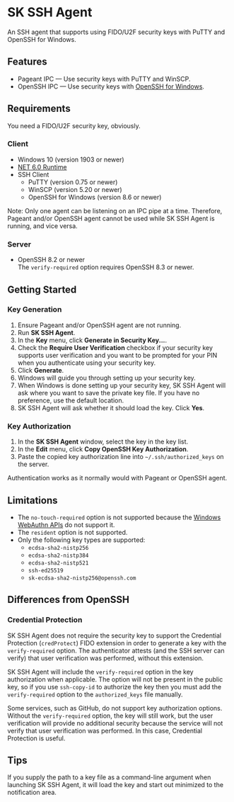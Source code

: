 # SK SSH Agent

An SSH agent that supports using FIDO/U2F security keys with PuTTY and OpenSSH for Windows.

## Features

 * Pageant IPC — Use security keys with PuTTY and WinSCP.
 * OpenSSH IPC — Use security keys with [OpenSSH for Windows](https://docs.microsoft.com/en-us/windows-server/administration/openssh/openssh_overview).

## Requirements

You need a FIDO/U2F security key, obviously.

### Client

 * Windows 10 (version 1903 or newer)
 * [NET 6.0 Runtime](https://dotnet.microsoft.com/en-us/download/dotnet/6.0/runtime?cid=getdotnetcore)
 * SSH Client
   * PuTTY (version 0.75 or newer)
   * WinSCP (version 5.20 or newer)
   * OpenSSH for Windows (version 8.6 or newer)

Note:  Only one agent can be listening on an IPC pipe at a time.  Therefore, Pageant and/or OpenSSH agent cannot be used while SK SSH Agent is running, and vice versa.

### Server

 * OpenSSH 8.2 or newer \
   The `verify-required` option requires OpenSSH 8.3 or newer.

## Getting Started

### Key Generation

 1. Ensure Pageant and/or OpenSSH agent are not running.
 2. Run **SK SSH Agent**.
 3. In the **Key** menu, click **Generate in Security Key...**.
 4. Check the **Require User Verification** checkbox if your security key supports user verification and you want to be prompted for your PIN when you authenticate using your security key.
 5. Click **Generate**.
 6. Windows will guide you through setting up your security key.
 7. When Windows is done setting up your security key, SK SSH Agent will ask where you want to save the private key file.  If you have no preference, use the default location.
 8. SK SSH Agent will ask whether it should load the key.  Click **Yes**.

### Key Authorization

 1. In the **SK SSH Agent** window, select the key in the key list.
 2. In the **Edit** menu, click **Copy OpenSSH Key Authorization**.
 3. Paste the copied key authorization line into `~/.ssh/authorized_keys` on the server.

Authentication works as it normally would with Pageant or OpenSSH agent.

## Limitations

 * The `no-touch-required` option is not supported because the [Windows WebAuthn APIs](https://docs.microsoft.com/en-us/windows/security/identity-protection/hello-for-business/webauthnapis) do not support it.
 * The `resident` option is not supported.
 * Only the following key types are supported:
   * `ecdsa-sha2-nistp256`
   * `ecdsa-sha2-nistp384`
   * `ecdsa-sha2-nistp521`
   * `ssh-ed25519`
   * `sk-ecdsa-sha2-nistp256@openssh.com`

## Differences from OpenSSH

### Credential Protection

SK SSH Agent does not require the security key to support the Credential Protection (`credProtect`) FIDO extension in order to generate a key with the `verify-required` option.  The authenticator attests (and the SSH server can verify) that user verification was performed, without this extension.

SK SSH Agent will include the `verify-required` option in the key authorization when applicable.  The option will not be present in the public key, so if you use `ssh-copy-id` to authorize the key then you must add the `verify-required` option to the `authorized_keys` file manually.

Some services, such as GitHub, do not support key authorization options.  Without the `verify-required` option, the key will still work, but the user verification will provide no additional security because the service will not verify that user verification was performed.  In this case, Credential Protection is useful.

## Tips

If you supply the path to a key file as a command-line argument when launching SK SSH Agent, it will load the key and start out minimized to the notification area.
